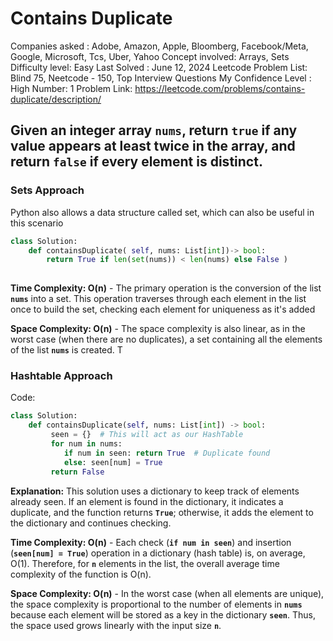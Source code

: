# Contains Duplicate

Companies asked : Adobe, Amazon, Apple, Bloomberg, Facebook/Meta, Google, Microsoft, Tcs, Uber, Yahoo
Concept involved: Arrays, Sets
Difficulty level: Easy
Last Solved : June 12, 2024
Leetcode Problem List: Blind 75, Neetcode - 150, Top Interview Questions
My Confidence Level : High
Number: 1
Problem Link: https://leetcode.com/problems/contains-duplicate/description/

## Given an integer array `nums`, return `true` if any value appears **at least twice** in the array, and return `false` if every element is distinct.

### Sets Approach

Python also allows a data structure called set, which can also be useful in this scenario

```python
class Solution: 
	def containsDuplicate( self, nums: List[int])-> bool: 
		return True if len(set(nums)) < len(nums) else False )
	
```

**Time Complexity: O(n)** - The primary operation is the conversion of the list **`nums`** into a set. This operation traverses through each element in the list once to build the set, checking each element for uniqueness as it's added

**Space Complexity: O(n)** - The space complexity is also linear, as in the worst case (when there are no duplicates), a set containing all the elements of the list **`nums`** is created. T

### Hashtable Approach

Code: 

```python
class Solution:
    def containsDuplicate(self, nums: List[int]) -> bool:
         seen = {}  # This will act as our HashTable
         for num in nums:
            if num in seen: return True  # Duplicate found
            else: seen[num] = True
         return False
```

**Explanation:** This solution uses a dictionary to keep track of elements already seen. If an element is found in the dictionary, it indicates a duplicate, and the function returns **`True`**; otherwise, it adds the element to the dictionary and continues checking.

**Time Complexity: O(n)** - Each check (**`if num in seen`**) and insertion (**`seen[num] = True`**) operation in a dictionary (hash table) is, on average, O(1). Therefore, for **`n`** elements in the list, the overall average time complexity of the function is O(n).

**Space Complexity: O(n)** - In the worst case (when all elements are unique), the space complexity is proportional to the number of elements in **`nums`** because each element will be stored as a key in the dictionary **`seen`**. Thus, the space used grows linearly with the input size **`n`**.